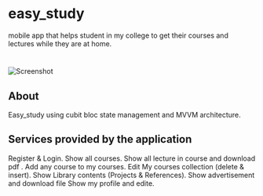 # easy_study
mobile app that helps student in my college to get their courses and lectures while they are at home.
#
![Screenshot](p.png)

## About
Easy_study using cubit bloc state management and MVVM architecture.

## Services provided by the application
Register & Login.
Show all courses.
Show all lecture in course and download pdf .
Add any course to my courses.
Edit My courses collection (delete & insert).
Show Library contents (Projects & References).
Show advertisement and download file 
Show my profile and edite.

